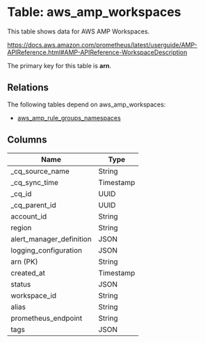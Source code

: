 # Table: aws_amp_workspaces

This table shows data for AWS AMP Workspaces.

https://docs.aws.amazon.com/prometheus/latest/userguide/AMP-APIReference.html#AMP-APIReference-WorkspaceDescription

The primary key for this table is **arn**.

## Relations

The following tables depend on aws_amp_workspaces:
  - [aws_amp_rule_groups_namespaces](aws_amp_rule_groups_namespaces)

## Columns

| Name          | Type          |
| ------------- | ------------- |
|_cq_source_name|String|
|_cq_sync_time|Timestamp|
|_cq_id|UUID|
|_cq_parent_id|UUID|
|account_id|String|
|region|String|
|alert_manager_definition|JSON|
|logging_configuration|JSON|
|arn (PK)|String|
|created_at|Timestamp|
|status|JSON|
|workspace_id|String|
|alias|String|
|prometheus_endpoint|String|
|tags|JSON|